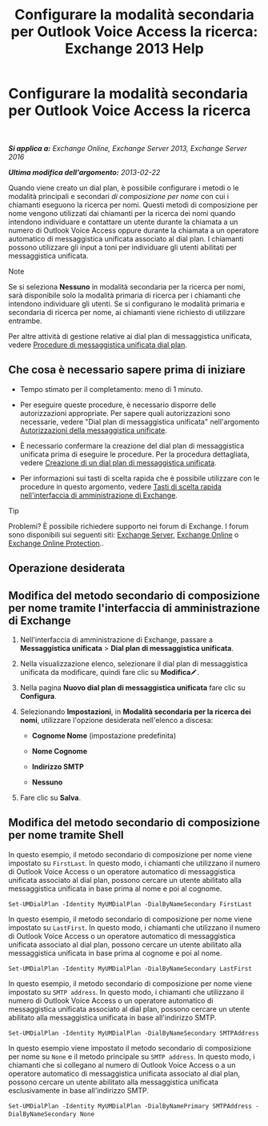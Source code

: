 ﻿---
title: 'Configurare la modalità secondaria per Outlook Voice Access la ricerca: Exchange 2013 Help'
TOCTitle: Configurare la modalità secondaria per Outlook Voice Access la ricerca
ms:assetid: 5cd4e0a0-d023-45a1-aa3c-b8dea6ec6d72
ms:mtpsurl: https://technet.microsoft.com/it-it/library/Aa998311(v=EXCHG.150)
ms:contentKeyID: 52057260
ms.date: 05/22/2018
mtps_version: v=EXCHG.150
ms.translationtype: MT
---

# Configurare la modalità secondaria per Outlook Voice Access la ricerca

 

_**Si applica a:** Exchange Online, Exchange Server 2013, Exchange Server 2016_

_**Ultima modifica dell'argomento:** 2013-02-22_

Quando viene creato un dial plan, è possibile configurare i metodi o le modalità principali e secondari *di composizione per nome* con cui i chiamanti eseguono la ricerca per nomi. Questi metodi di composizione per nome vengono utilizzati dai chiamanti per la ricerca dei nomi quando intendono individuare e contattare un utente durante la chiamata a un numero di Outlook Voice Access oppure durante la chiamata a un operatore automatico di messaggistica unificata associato al dial plan. I chiamanti possono utilizzare gli input a toni per individuare gli utenti abilitati per messaggistica unificata.


> [!NOTE]
> Se si seleziona <STRONG>Nessuno</STRONG> in modalità secondaria per la ricerca per nomi, sarà disponibile solo la modalità primaria di ricerca per i chiamanti che intendono individuare gli utenti. Se si configurano le modalità primaria e secondaria di ricerca per nome, ai chiamanti viene richiesto di utilizzare entrambe.



Per altre attività di gestione relative ai dial plan di messaggistica unificata, vedere [Procedure di messaggistica unificata dial plan](um-dial-plan-procedures-exchange-2013-help.md).

## Che cosa è necessario sapere prima di iniziare

  - Tempo stimato per il completamento: meno di 1 minuto.

  - Per eseguire queste procedure, è necessario disporre delle autorizzazioni appropriate. Per sapere quali autorizzazioni sono necessarie, vedere "Dial plan di messaggistica unificata" nell'argomento [Autorizzazioni della messaggistica unificate](unified-messaging-permissions-exchange-2013-help.md).

  - È necessario confermare la creazione del dial plan di messaggistica unificata prima di eseguire le procedure. Per la procedura dettagliata, vedere [Creazione di un dial plan di messaggistica unificata](create-a-um-dial-plan-exchange-2013-help.md).

  - Per informazioni sui tasti di scelta rapida che è possibile utilizzare con le procedure in questo argomento, vedere [Tasti di scelta rapida nell'interfaccia di amministrazione di Exchange](keyboard-shortcuts-in-the-exchange-admin-center-exchange-online-protection-help.md).


> [!TIP]
> Problemi? È possibile richiedere supporto nei forum di Exchange. I forum sono disponibili sui seguenti siti: <A href="https://go.microsoft.com/fwlink/p/?linkid=60612">Exchange Server</A>, <A href="https://go.microsoft.com/fwlink/p/?linkid=267542">Exchange Online</A> o <A href="https://go.microsoft.com/fwlink/p/?linkid=285351">Exchange Online Protection</A>..



## Operazione desiderata

## Modifica del metodo secondario di composizione per nome tramite l'interfaccia di amministrazione di Exchange

1.  Nell'interfaccia di amministrazione di Exchange, passare a **Messaggistica unificata** \> **Dial plan di messaggistica unificata**.

2.  Nella visualizzazione elenco, selezionare il dial plan di messaggistica unificata da modificare, quindi fare clic su **Modifica**![Icona Modifica](images/JJ218640.6f53ccb2-1f13-4c02-bea0-30690e6ea71d(EXCHG.150).gif "Icona Modifica").

3.  Nella pagina **Nuovo dial plan di messaggistica unificata** fare clic su **Configura**.

4.  Selezionando **Impostazioni**, in **Modalità secondaria per la ricerca dei nomi**, utilizzare l'opzione desiderata nell'elenco a discesa:
    
      - **Cognome Nome** (impostazione predefinita)
    
      - **Nome Cognome**
    
      - **Indirizzo SMTP**
    
      - **Nessuno**

5.  Fare clic su **Salva**.

## Modifica del metodo secondario di composizione per nome tramite Shell

In questo esempio, il metodo secondario di composizione per nome viene impostato su `FirstLast`. In questo modo, i chiamanti che utilizzano il numero di Outlook Voice Access o un operatore automatico di messaggistica unificata associato al dial plan, possono cercare un utente abilitato alla messaggistica unificata in base prima al nome e poi al cognome.

    Set-UMDialPlan -Identity MyUMDialPlan -DialByNameSecondary FirstLast

In questo esempio, il metodo secondario di composizione per nome viene impostato su `LastFirst`. In questo modo, i chiamanti che utilizzano il numero di Outlook Voice Access o un operatore automatico di messaggistica unificata associato al dial plan, possono cercare un utente abilitato alla messaggistica unificata in base prima al cognome e poi al nome.

    Set-UMDialPlan -Identity MyUMDialPlan -DialByNameSecondary LastFirst 

In questo esempio, il metodo secondario di composizione per nome viene impostato su `SMTP address`. In questo modo, i chiamanti che utilizzano il numero di Outlook Voice Access o un operatore automatico di messaggistica unificata associato al dial plan, possono cercare un utente abilitato alla messaggistica unificata in base all'indirizzo SMTP.

    Set-UMDialPlan -Identity MyUMDialPlan -DialByNameSecondary SMTPAddress 

In questo esempio viene impostato il metodo secondario di composizione per nome su `None` e il metodo principale su `SMTP address`. In questo modo, i chiamanti che si collegano al numero di Outlook Voice Access o a un operatore automatico di messaggistica unificata associato al dial plan, possono cercare un utente abilitato alla messaggistica unificata esclusivamente in base all'indirizzo SMTP.

    Set-UMDialPlan -Identity MyUMDialPlan -DialByNamePrimary SMTPAddress -DialByNameSecondary None

